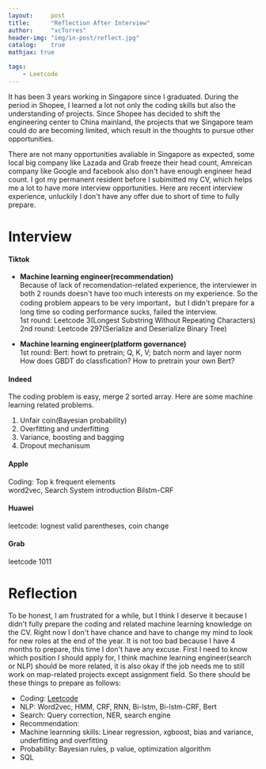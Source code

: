 ```yaml
---
layout:     post
title:      "Reflection After Interview"
author:     "xcTorres"
header-img: "img/in-post/reflect.jpg"
catalog:    true
mathjax: true

tags:
    - Leetcode
---  
```


It has been 3 years working in Singapore since I graduated. During the period in Shopee, I learned a lot not only the coding skills but also the understanding of projects. Since Shopee has decided to shift the engineering center to China mainland, the projects that we Singapore team could do are becoming limited, which result in the thoughts to pursue other opportunities.  

There are not many opportunities avaliable in Singapore as expected, some local big company like Lazada and Grab freeze their head count, Amreican company like Google and facebook also don't have enough engineer head count. I got my permanent resident before I subimitted my CV, which helps me a lot to have more interview opportunities. Here are recent interview experience, unluckily I don't have any offer due to short of time to fully prepare.

# Interview  
#### Tiktok  
- **Machine learning engineer(recommendation)**  
Because of lack of recomendation-related experience, the interviewer in both 2 rounds doesn't have too much interests on my experience. So the coding problem appears to be very important，but I didn't prepare for a long time so coding performance sucks, failed the interview.  
  1st round: Leetcode 3(Longest Substring Without Repeating Characters)  
  2nd round: Leetcode 297(Serialize and Deserialize Binary Tree)

- **Machine learning engineer(platform governance)**  
1st round: Bert: howt to pretrain; Q, K, V; batch norm and layer norm  
             How does GBDT do classfication?
             How to pretrain your own Bert?

#### Indeed  
The coding problem is easy, merge 2 sorted array. Here are some machine learning related problems.  
1. Unfair coin(Bayesian probability)  
2. Overfitting and underfitting  
3. Variance, boosting and bagging  
4. Dropout mechanisum


#### Apple
Coding: Top k frequent elements  
word2vec, Search System introduction Bilstm-CRF


#### Huawei
leetcode: lognest valid parentheses, coin change  


#### Grab  
leetcode 1011

# Reflection  
To be honest, I am frustrated for a while, but I think I deserve it because I didn't fully prepare the coding and related machine learning knowledge on the CV. Right now I don't have chance and have to change my mind to look for new roles at the end of the year. It is not too bad because I have 4 months to prepare, this time I don't have any excuse. First I need to know which position I should apply for, I think machine learning engineer(search or NLP) should be more related, it is also okay if the job needs me to still work on map-related projects except assignment field. So there should be these things to prepare as follows:  

- Coding: [Leetcode](https://docs.google.com/spreadsheets/d/1l7Gvrubuscs0iwDPov053wGWV_uNg0yK_991JDeNIH0/edit#gid=2023823697)
- NLP: Word2vec, HMM, CRF, RNN, Bi-lstm, Bi-lstm-CRF, Bert  
- Search: Query correction, NER, search engine  
- Recommendation: 
- Machine learnning skills: Linear regression, xgboost, bias and variance, underfitting and overfitting
- Probability: Bayesian rules, p value, optimization algorithm
- SQL





